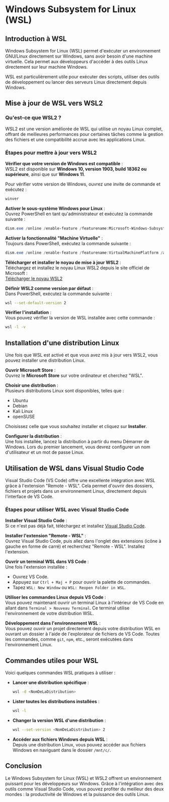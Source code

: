 # Windows Subsystem for Linux (WSL)

## Introduction à WSL

Windows Subsystem for Linux (WSL) permet d'exécuter un environnement GNU/Linux directement sur Windows, sans avoir besoin d'une machine virtuelle. Cela permet aux développeurs d'accéder à des outils Linux directement sur leur machine Windows.

WSL est particulièrement utile pour exécuter des scripts, utiliser des outils de développement ou lancer des serveurs Linux directement depuis Windows. 

## Mise à jour de WSL vers WSL2

### Qu'est-ce que WSL2 ?

WSL2 est une version améliorée de WSL qui utilise un noyau Linux complet, offrant de meilleures performances pour certaines tâches comme la gestion des fichiers et une compatibilité accrue avec les applications Linux.

### Étapes pour mettre à jour vers WSL2

 **Vérifier que votre version de Windows est compatible** :  
   WSL2 est disponible sur **Windows 10, version 1903, build 18362 ou supérieure**, ainsi que sur **Windows 11**.

   Pour vérifier votre version de Windows, ouvrez une invite de commande et exécutez :
   ```bash
   winver
   ```

 **Activer le sous-système Windows pour Linux** :  
   Ouvrez PowerShell en tant qu'administrateur et exécutez la commande suivante :
   ```powershell
   dism.exe /online /enable-feature /featurename:Microsoft-Windows-Subsystem-Linux /all /norestart
   ```

 **Activer la fonctionnalité "Machine Virtuelle"** :  
   Toujours dans PowerShell, exécutez la commande suivante :
   ```powershell
   dism.exe /online /enable-feature /featurename:VirtualMachinePlatform /all /norestart
   ```

 **Télécharger et installer le noyau de mise à jour WSL2** :  
   Téléchargez et installez le noyau Linux WSL2 depuis le site officiel de Microsoft :  
   [Télécharger le noyau WSL2](https://aka.ms/wsl2kernel)

 **Définir WSL2 comme version par défaut** :  
   Dans PowerShell, exécutez la commande suivante :
   ```bash
   wsl --set-default-version 2
   ```

 **Vérifier l'installation** :  
   Vous pouvez vérifier la version de WSL installée avec cette commande :
   ```bash
   wsl -l -v
   ```

## Installation d'une distribution Linux

Une fois que WSL est activé et que vous avez mis à jour vers WSL2, vous pouvez installer une distribution Linux.

 **Ouvrir Microsoft Store** :  
   Ouvrez le **Microsoft Store** sur votre ordinateur et cherchez "WSL".

 **Choisir une distribution** :  
   Plusieurs distributions Linux sont disponibles, telles que :
   - Ubuntu
   - Debian
   - Kali Linux
   - openSUSE

   Choisissez celle que vous souhaitez installer et cliquez sur **Installer**.

 **Configurer la distribution** :  
   Une fois installée, lancez la distribution à partir du menu Démarrer de Windows. Lors du premier lancement, vous devrez configurer un nom d'utilisateur et un mot de passe Linux.

## Utilisation de WSL dans Visual Studio Code

Visual Studio Code (VS Code) offre une excellente intégration avec WSL grâce à l'extension "Remote - WSL". Cela permet d'ouvrir des dossiers, fichiers et projets dans un environnement Linux, directement depuis l'interface de VS Code.

### Étapes pour utiliser WSL avec Visual Studio Code

 **Installer Visual Studio Code** :  
   Si ce n'est pas déjà fait, téléchargez et installez [Visual Studio Code](https://code.visualstudio.com/).

 **Installer l'extension "Remote - WSL"** :  
   Ouvrez Visual Studio Code, puis allez dans l'onglet des extensions (icône à gauche en forme de carré) et recherchez "Remote - WSL". Installez l'extension.

 **Ouvrir un terminal WSL dans VS Code** :  
   Une fois l'extension installée :
   - Ouvrez VS Code.
   - Appuyez sur `Ctrl + Maj + P` pour ouvrir la palette de commandes.
   - Tapez `WSL: New Window` ou `WSL: Reopen Folder in WSL`.

 **Utiliser les commandes Linux depuis VS Code** :  
   Vous pouvez maintenant ouvrir un terminal Linux à l'intérieur de VS Code en allant dans `Terminal > Nouveau Terminal`. Ce terminal utilise l'environnement de votre distribution WSL.

 **Développement dans l'environnement WSL** :  
   Vous pouvez ouvrir un projet directement depuis votre distribution WSL en ouvrant un dossier à l'aide de l'explorateur de fichiers de VS Code. Toutes les commandes, comme `git`, `npm`, etc., seront exécutées dans l'environnement Linux.

## Commandes utiles pour WSL

Voici quelques commandes WSL pratiques à utiliser :

- **Lancer une distribution spécifique** :
  ```bash
  wsl -d <NomDeLaDistribution>
  ```

- **Lister toutes les distributions installées** :
  ```bash
  wsl -l
  ```

- **Changer la version WSL d'une distribution** :
  ```bash
  wsl --set-version <NomDeLaDistribution> 2
  ```

- **Accéder aux fichiers Windows depuis WSL** :  
  Depuis une distribution Linux, vous pouvez accéder aux fichiers Windows en naviguant dans le dossier `/mnt/c/`.

## Conclusion

Le Windows Subsystem for Linux (WSL) et WSL2 offrent un environnement puissant pour les développeurs sur Windows. Grâce à l'intégration avec des outils comme Visual Studio Code, vous pouvez profiter du meilleur des deux mondes : la productivité de Windows et la puissance des outils Linux.